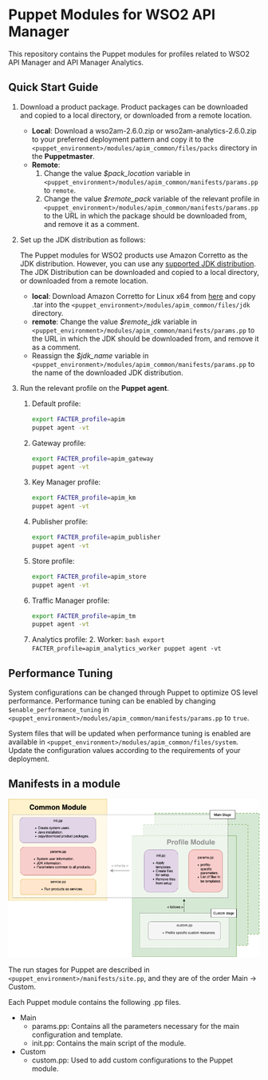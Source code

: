 # Puppet Modules for WSO2 API Manager

This repository contains the Puppet modules for profiles related to WSO2 API Manager and API Manager Analytics.

## Quick Start Guide
1. Download a product package. Product packages can be downloaded and copied to a local directory, or downloaded from a remote location.
    * **Local**: Download a wso2am-2.6.0.zip or wso2am-analytics-2.6.0.zip to your preferred deployment pattern and copy it to the `<puppet_environment>/modules/apim_common/files/packs` directory in the **Puppetmaster**.
    * **Remote**: 
        1. Change the value *$pack_location* variable in `<puppet_environment>/modules/apim_common/manifests/params.pp` to `remote`.
        2. Change the value *$remote_pack* variable of the relevant profile in `<puppet_environment>/modules/apim_common/manifests/params.pp` to the URL in which the package should be downloaded from, and remove it as a comment.

2. Set up the JDK distribution as follows:

   The Puppet modules for WSO2 products use Amazon Corretto as the JDK distribution. However, you can use any [supported JDK distribution](https://docs.wso2.com/display/compatibility/Tested+Operating+Systems+and+JDKs). The JDK Distribution can be downloaded and copied to a local directory, or downloaded from a remote location.
   * **local**: Download Amazon Corretto for Linux x64 from [here](https://docs.aws.amazon.com/corretto/latest/corretto-8-ug/downloads-list.html) and copy .tar into the `<puppet_environment>/modules/apim_common/files/jdk` directory.
   * **remote**: Change the value *$remote_jdk* variable in `<puppet_environment>/modules/apim_common/manifests/params.pp` to the URL in which the JDK should be downloaded from, and remove it as a comment.
   * Reassign the *$jdk_name* variable in `<puppet_environment>/modules/apim_common/manifests/params.pp` to the name of the downloaded JDK distribution.

3. Run the relevant profile on the **Puppet agent**.
    1. Default profile:
        ```bash
        export FACTER_profile=apim
        puppet agent -vt
        ```
    2. Gateway profile:
       ```bash
       export FACTER_profile=apim_gateway
       puppet agent -vt
       ```
    3. Key Manager profile:
       ```bash
       export FACTER_profile=apim_km
       puppet agent -vt
       ```
    4. Publisher profile:
       ```bash
       export FACTER_profile=apim_publisher
       puppet agent -vt
       ```
    5. Store profile:
       ```bash
       export FACTER_profile=apim_store
       puppet agent -vt
       ```
    6. Traffic Manager profile:
       ```bash
       export FACTER_profile=apim_tm
       puppet agent -vt
       ```
    7. Analytics profile:
        2. Worker:
            ```bash
            export FACTER_profile=apim_analytics_worker
            puppet agent -vt
            ```

## Performance Tuning
System configurations can be changed through Puppet to optimize OS level performance. Performance tuning can be enabled by changing `$enable_performance_tuning` in `<puppet_environment>/modules/apim_common/manifests/params.pp` to `true`.

System files that will be updated when performance tuning is enabled are available in `<puppet_environment>/modules/apim_common/files/system`. Update the configuration values according to the requirements of your deployment.

## Manifests in a module

![Module architecture](docs/images/module_architecture.png "Module architecture")

The run stages for Puppet are described in `<puppet_environment>/manifests/site.pp`, and they are of the order Main -> Custom.

Each Puppet module contains the following .pp files.
* Main
    * params.pp: Contains all the parameters necessary for the main configuration and template.
    * init.pp: Contains the main script of the module.
* Custom
    * custom.pp: Used to add custom configurations to the Puppet module.
    